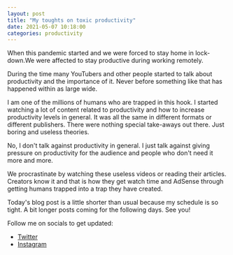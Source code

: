 ```yaml
---
layout: post
title: "My toughts on toxic productivity"
date: 2021-05-07 10:18:00
categories: productivity
---
```


When this pandemic started and we were forced to stay home in lock-down.We were affected to stay productive during working remotely.

During the time many YouTubers and other people started to talk about productivity and the importance of it. Never before something like that has happened within as large wide.

I am one of the millions of humans who are trapped in this hook. I started watching a lot of content related to productivity and how to increase productivity levels in general. It was all the same in different formats or different publishers. There were nothing special take-aways out there. Just boring and useless theories.

No, I don't talk against productivity in general. I just talk against giving pressure on productivity for the audience and people who don't need it more and more.

We procrastinate by watching these useless videos or reading their articles. Creators know it and that is how they get watch time and AdSense through getting humans trapped into a trap they have created.

Today's blog post is a little shorter than usual because my schedule is so tight. A bit longer posts coming for the following days. See you!

Follow me on socials to get updated:

- [Twitter](https://twitter.com/sopanenm)
- [Instagram](https://instagram.com/sopanem)
